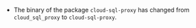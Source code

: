 - The binary of the package `cloud-sql-proxy` has changed from `cloud_sql_proxy` to `cloud-sql-proxy`.